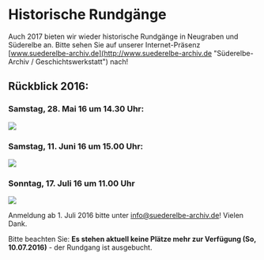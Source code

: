 # Historische Rundgänge

Auch 2017 bieten wir wieder historische Rundgänge in Neugraben und
Süderelbe an. Bitte sehen Sie auf unserer Internet-Präsenz
[www.suederelbe-archiv.de](http://www.suederelbe-archiv.de "Süderelbe-Archiv / Geschichtswerkstatt")
nach!

## Rückblick 2016:

### Samstag, 28. Mai 16 um 14.30 Uhr:

![](/img/_wsb_430x856_16-04-25+Rundgang+Dorfkern+28.5.2016.jpg)

### Samstag, 11. Juni 16 um 15.00 Uhr:

![](/img/_wsb_426x844_16-05-04+Rundgang+Stolpersteine+11_rdz.jpg)

### Sonntag, 17. Juli 16 um 11.00 Uhr

![](/img/_wsb_425x843_16-05-02+Rundgang+Arch$C3$A4ologischer+Wanderpfad.jpg)

Anmeldung ab 1. Juli 2016 bitte unter <info@suederelbe-archiv.de>!
Vielen Dank.

Bitte beachten Sie: **Es stehen aktuell keine Plätze mehr zur Verfügung
(So, 10.07.2016)** - der Rundgang ist ausgebucht.
